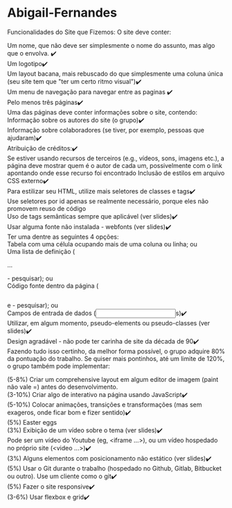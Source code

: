# Abigail-Fernandes
Funcionalidades do Site que Fizemos:
O site deve conter:

Um nome, que não deve ser simplesmente o nome do assunto, mas algo que o envolva. ✔️<br>
Um logotipo✔️<br>
Um layout bacana, mais rebuscado do que simplesmente uma coluna única (seu site tem que "ter um certo ritmo visual")✔️<br>
Um menu de navegação para navegar entre as paginas ✔️<br>
Pelo menos três páginas✔️ <br>
Uma das páginas deve conter informações sobre o site, contendo:<br>
Informação sobre os autores do site (o grupo)✔️<br>
Informação sobre colaboradores (se tiver, por exemplo, pessoas que ajudaram)✔️<br>
Atribuição de créditos:✔️<br>
Se estiver usando recursos de terceiros (e.g., vídeos, sons, imagens etc.), a página deve mostrar quem é o autor de cada um, possivelmente com o link apontando onde esse recurso foi encontrado
Inclusão de estilos em arquivo CSS externo✔️<br>
Para estilizar seu HTML, utilize mais seletores de classes e tags✔️<br>
Use seletores por id apenas se realmente necessário, porque eles não promovem reuso de código <br>
Uso de tags semânticas sempre que aplicável (ver slides)✔️ <br>
Usar alguma fonte não instalada - webfonts (ver slides)✔️ <br>
Ter uma dentre as seguintes 4 opções: <br>
Tabela com uma célula ocupando mais de uma coluna ou linha; ou <br>
Uma lista de definição (<dl>...</dl> - pesquisar); ou <br>
Código fonte dentro da página (<pre></pre> e <code></code> - pesquisar); ou<br>
Campos de entrada de dados (<input>s)✔️<br>
Utilizar, em algum momento, pseudo-elements ou pseudo-classes (ver slides)✔️<br>
Design agradável - não pode ter carinha de site da década de 90✔️<br>
Fazendo tudo isso certinho, da melhor forma possível, o grupo adquire 80% da pontuação do trabalho. Se quiser mais pontinhos, até um limite de 120%, o grupo também pode implementar:

(5-8%) Criar um comprehensive layout em algum editor de imagem (paint não vale =) antes do desenvolvimento.<br>
(3-10%) Criar algo de interativo na página usando JavaScript✔️ <br>
(5-10%) Colocar animações, transições e transformações (mas sem exageros, onde ficar bom e fizer sentido)✔️<br>
(5%) Easter eggs<br>
(3%) Exibição de um vídeo sobre o tema (ver slides)✔️<br>
Pode ser um vídeo do Youtube (eg, <iframe ...>), ou um vídeo hospedado no próprio site (<video ...>)✔️<br>
(3%) Alguns elementos com posicionamento não estático (ver slides)✔️<br>
(5%) Usar o Git durante o trabalho (hospedado no Github, Gitlab, Bitbucket ou outro). Use um cliente como o git✔️<br>
 (5%) Fazer o site responsive✔️<br>
 (3-6%) Usar flexbox e grid✔️<br>
